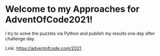 # Welcome to my Approaches for AdventOfCode2021!

I try to solve the puzzles via Python and publish my results one day after challenge day.

Link: https://adventofcode.com/2021
